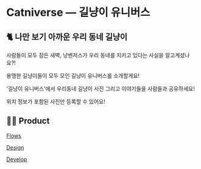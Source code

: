 # Catniverse — 길냥이 유니버스

## 🐈 나만 보기 아까운 우리 동네 길냥이

사람들이 모두 잠든 새벽, 냥벤저스가 우리 동네를 지키고 있다는 사실을 알고계셨나요?!

용맹한 길냥이들이 모두 모인 길냥이 유니버스를 소개할게요!

'길냥이 유니버스'에서 우리동네 길냥이 사진 그리고 이야기들을 사람들과 공유하세요!

위치 정보가 포함된 사진만 등록할 수 있어요!

## 👨‍💻 Product

[Flows](https://www.notion.so/Flows-97de6d7245384d85bd58bb3afa4950b8)

[Design](https://www.notion.so/Design-ae44723220d741e08563a9a0b0094ba8)

[Develop](https://www.notion.so/Develop-29dd769e4c514edcb401edba36d0f6af)
